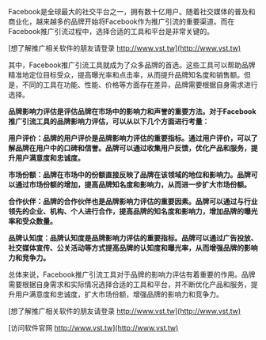 Facebook是全球最大的社交平台之一，拥有数十亿用户。随着社交媒体的普及和商业化，越来越多的品牌开始将Facebook作为推广引流的重要渠道。而在Facebook推广引流过程中，选择合适的工具和平台是非常关键的。

[想了解推广相关软件的朋友请登录 http://www.vst.tw](http://www.vst.tw)

其中，Facebook推广引流工具就成为了众多品牌的首选。这些工具可以帮助品牌精准地定位目标受众，提高曝光率和点击率，从而提升品牌知名度和销售额。但是，不同的工具在功能、性能、价格等方面存在差异，品牌需要根据自身需求进行选择。

**品牌影响力评估是评估品牌在市场中的影响力和声誉的重要方法。对于Facebook推广引流工具的品牌影响力评估，可以从以下几个方面进行考量：**

**用户评价：品牌的用户评价是品牌影响力评估的重要指标。通过用户评价，可以了解品牌在用户中的口碑和信誉。品牌可以通过收集用户反馈，优化产品和服务，提升用户满意度和忠诚度。**

**市场份额：品牌在市场中的份额直接反映了品牌在该领域的地位和影响力。品牌可以通过市场份额的增加，提高品牌知名度和影响力，从而进一步扩大市场份额。**

**合作伙伴：品牌的合作伙伴也是品牌影响力评估的重要因素。品牌可以通过与行业领先的企业、机构、个人进行合作，提高品牌的知名度和影响力，增加品牌的曝光率和受众数量。**

**品牌认知度：品牌认知度是品牌影响力评估的重要指标。品牌可以通过广告投放、社交媒体宣传、公关活动等方式提高品牌的认知度和曝光率，从而增强品牌的影响力和竞争力。**

总体来说，Facebook推广引流工具对于品牌的影响力评估有着重要的作用。品牌需要根据自身需求和实际情况选择合适的工具和平台，并不断优化产品和服务，提升用户满意度和忠诚度，扩大市场份额，增强品牌的影响力和竞争力。

[想了解推广相关软件的朋友请登录 http://www.vst.tw](http://www.vst.tw)


[访问软件官网 http://www.vst.tw](http://www.vst.tw)
